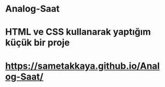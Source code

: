 # Analog-Saat
# HTML ve CSS kullanarak yaptığım küçük bir proje
# https://sametakkaya.github.io/Analog-Saat/
